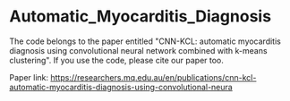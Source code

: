# Automatic_Myocarditis_Diagnosis
The code belongs to the paper entitled "CNN-KCL: automatic myocarditis diagnosis using convolutional neural network combined with k-means clustering".
If you use the code, please cite our paper too.

Paper link:
https://researchers.mq.edu.au/en/publications/cnn-kcl-automatic-myocarditis-diagnosis-using-convolutional-neura
